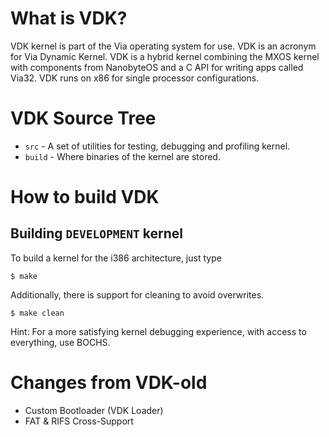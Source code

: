 What is VDK?
===========

VDK kernel is part of the Via operating system for use. VDK is an acronym for Via Dynamic Kernel.
VDK is a hybrid kernel combining the MXOS kernel with components from NanobyteOS and a C API for writing apps called Via32.
VDK runs on x86 for single processor configurations.

VDK Source Tree
===============
  * `src` - A set of utilities for testing, debugging and profiling kernel.
  * `build` - Where binaries of the kernel are stored.

How to build VDK
================

Building `DEVELOPMENT` kernel
-----------------------------

To build a kernel for the i386 architecture, just type

    $ make

Additionally, there is support for cleaning to avoid overwrites.

    $ make clean

Hint:
For a more satisfying kernel debugging experience, with access to everything, use BOCHS.

Changes from VDK-old
===============
- Custom Bootloader (VDK Loader)
- FAT & RIFS Cross-Support
